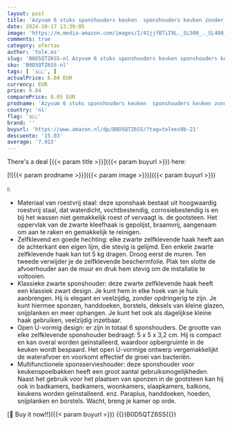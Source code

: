 ```yaml
---
layout: post
title: 'Azyvum 6 stuks sponshouders keuken  sponshouders keuken zonder boren  keukenorganizer  gootsteen  sponshouder  keukenspoelbak roestvrij staal voor het opbergen in keuken en badkamer'
date: 2024-10-17 13:39:05
image: 'https://m.media-amazon.com/images/I/41jjfBTiI9L._SL500_._SL400_.jpg'
comments: true
category: ofertas
author: 'tole.es'
slug: 'B0D5QTZ6SS-nl Azyvum 6 stuks sponshouders keuken sponshouders keuken...'
sku: 'B0D5QTZ6SS-nl'
tags: [ '🇳🇱', ]
actualPrice: 6.84 EUR
currency: EUR
price: 6.84
comparePrice: 8.05 EUR
prodname: 'Azyvum 6 stuks sponshouders keuken  sponshouders keuken zonder boren  keukenorganizer  gootsteen  sponshouder  keukenspoelbak roestvrij staal voor het opbergen in keuken en badkamer'
country: 'nl'
flag: '🇳🇱'
brand: ''
buyurl: 'https://www.amazon.nl/dp/B0D5QTZ6SS/?tag=tolees0b-21'
descuento: '15.03'
average: '7.915'
---
```


There's a deal [{{< param title >}}]({{< param buyurl >}})  here:

[![{{< param prodname >}}]({{< param image >}})]({{< param buyurl >}})

ℹ️:

- Materiaal van roestvrij staal: deze sponshaak bestaat uit hoogwaardig roestvrij staal, dat waterdicht, vochtbestendig, corrosiebestendig is en bij het wassen niet gemakkelijk roest of vervaagt is. de gootsteen. Het oppervlak van de zwarte kleefhaak is gepolijst, braamvrij, aangenaam om aan te raken en gemakkelijk te reinigen.
- Zelfklevend en goede hechting: elke zwarte zelfklevende haak heeft aan de achterkant een eigen lijm, die stevig is gelijmd. Een enkele zwarte zelfklevende haak kan tot 5 kg dragen. Droog eerst de muren. Ten tweede verwijder je de zelfklevende beschermfolie. Plak ten slotte de afvoerhouder aan de muur en druk hem stevig om de installatie te voltooien.
- Klassieke zwarte sponshouder: deze zwarte zelfklevende haak heeft een klassiek zwart design. Je kunt hem in elke hoek van je huis aanbrengen. Hij is elegant en veelzijdig, zonder opdringerig te zijn. Je kunt hiermee sponzen, handdoeken, borstels, deksels van kleine glazen, snijplanken en meer ophangen. Je kunt het ook als dagelijkse kleine haak gebruiken, veelzijdig inzetbaar.
- Open U-vormig design: er zijn in totaal 6 sponshouders. De grootte van elke zelfklevende sponshouder bedraagt: 5 x 5 x 3,2 cm. Hij is compact en kan overal worden geïnstalleerd, waardoor opbergruimte in de keuken wordt bespaard. Het open U-vormige ontwerp vergemakkelijkt de waterafvoer en voorkomt effectief de groei van bacteriën.
- Multifunctionele sponsservieshouder: deze sponshouder voor keukenspoelbakken heeft een groot aantal gebruiksmogelijkheden. Naast het gebruik voor het plaatsen van sponzen in de gootsteen kan hij ook in badkamers, badkamers, woonkamers, slaapkamers, balkons, keukens worden geïnstalleerd. enz. Paraplus, handdoeken, hoeden, snijplanken en borstels. Wacht, breng je kamer op orde.

[🛒 Buy it now!!]({{< param buyurl >}})
{{<world>}}B0D5QTZ6SS{{</world>}}
